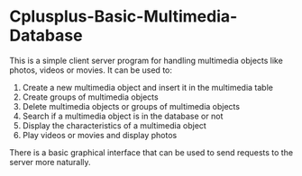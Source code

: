 # Cplusplus-Basic-Multimedia-Database

This is a simple client server program for handling multimedia objects like photos, videos or movies. It can be used to:
1. Create a new multimedia object and insert it in the multimedia table
2. Create groups of multimedia objects
3. Delete multimedia objects or groups of multimedia objects
4. Search if a multimedia object is in the database or not
5. Display the characteristics of a multimedia object
6. Play videos or movies and display photos

There is a basic graphical interface that can be used to send requests to the server more naturally.
